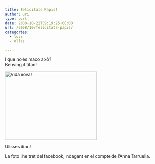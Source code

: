 ```yaml
---
title: Felicitats Papis!
author: uri
type: post
date: 2008-10-22T09:19:25+00:00
url: /2008/10/felicitats-papis/
categories:
  - love
  - ollas

---
```

I que no és maco això?  
Benvingut titan!

<div id="attachment_356" style="width: 310px" class="wp-caption aligncenter">
  <img class="size-medium wp-image-356" title="papis" src="/wp-content/uploads/2009/04/papis-300x225.jpg" alt="Vida nova!" width="300" height="225" />
  
  <p class="wp-caption-text">
    Ulisses titan!
  </p>
</div>

La foto l&#8217;he tret del facebook, indagant en el compte de l&#8217;Anna Tarruella.